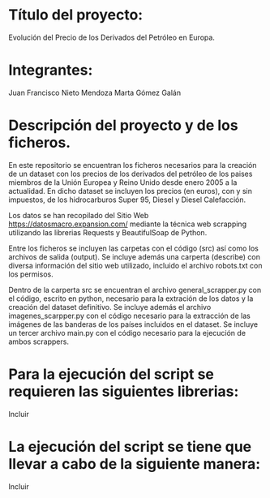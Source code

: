 # Título del proyecto:
Evolución del Precio de los Derivados del Petróleo en Europa.

# Integrantes:
Juan Francisco Nieto Mendoza
Marta Gómez Galán

# Descripción del proyecto y de los ficheros.

En este repositorio se encuentran los ficheros necesarios para la creación de un dataset con los precios de los derivados del petróleo de los paises miembros de la Unión Europea y Reino Unido desde enero 2005 a la actualidad. En dicho dataset se incluyen los precios (en euros), con y sin impuestos, de los hidrocarburos Super 95, Diesel y Diesel Calefacción. 

Los datos se han recopilado del Sitio Web https://datosmacro.expansion.com/ mediante la técnica web scrapping utilizando las librerias Requests y BeautifulSoap de Python.

Entre los ficheros se incluyen las carpetas con el código (src) así como los archivos de salida (output). Se incluye además una carperta (describe) con diversa información del sitio web utilizado, incluido el archivo robots.txt con los permisos. 

Dentro de la carperta src se encuentran el archivo general_scrapper.py con el código, escrito en python, necesario para la extración de los datos y la creación del dataset definitivo. Se incluye además el archivo imagenes_scarpper.py con el código necesario para la extracción de las imágenes de las banderas de los países incluidos en el dataset. Se incluye un tercer archivo main.py con el código necesario para la ejecución de ambos scrappers. 

# Para la ejecución del script se requieren las siguientes librerias:
Incluir
# La ejecución del script se tiene que llevar a cabo de la siguiente manera:
Incluir
